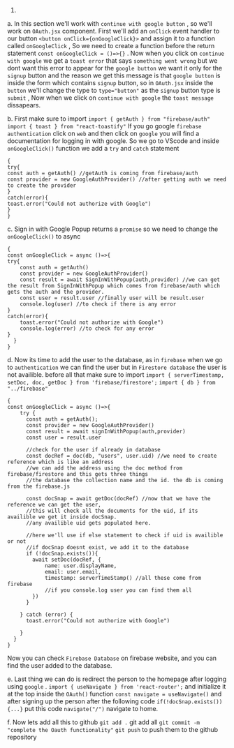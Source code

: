 1. 
a. In this section we'll work with `continue with google button` , so we'll work on `OAuth.jsx` component.
First we'll add an `onClick` event handler to our button `<button onClick={onGoogleClick}>` and assign it to a function called `onGoogleClick` , So we need to create a function before the return statement
`const onGoogleClick = ()=>{}` . Now when you click on `continue with google` we get a `toast error` that says `something went wrong` but we dont want this error to appear for the `google button` we want it only for the `signup` button and the reason we get this message is that `google button` is inside the form which contains `signup` button, so in `OAuth.jsx` inside the `button` we'll change the type to `type="button"` as the `signup` button type is `submit` , Now when we click on `continue with google` the `toast message` dissapears.

b. First make sure to import `import { getAuth } from "firebase/auth"` `import { toast } from "react-toastify"` 
If you go google `firebase authentication` click on `web` and then click on `google` you will find a documentation for logging in with google. So we go to VScode and inside `onGoogleClick()` function we add a `try` and `catch` statement 
```
{
try{
const auth = getAuth() //getAuth is coming from firebase/auth
const provider = new GoogleAuthProvider() //after getting auth we need to create the provider
}
catch(error){
toast.error("Could not authorize with Google")
}
}
```

c. Sign in with Google Popup returns a `promise` so we need to change the `onGoogleClick()` to async
```
{
const onGoogleClick = async ()=>{
try{
    const auth = getAuth()
    const provider = new GoogleAuthProvider()
    const result = await SignInWithPopup(auth,provider) //we can get the result from SignInWithPopup which comes from firebase/auth which gets the auth and the provider.
    const user = result.user //finally user will be result.user
    console.log(user) //to check if there is any error
}
catch(error){
    toast.error("Could not authorize with Google")
    console.log(error) //to check for any error
}
  }
}
```

d. Now its time to add the user to the database, as in `firebase` when we go to `authentication` we can find the user but in `Firestore database` the user is not availible. 
before all that make sure to import `import { serverTimestamp, setDoc, doc, getDoc } from 'firebase/firestore';`
`import { db } from "../firebase"`
```
{
const onGoogleClick = async ()=>{
    try {
      const auth = getAuth();
      const provider = new GoogleAuthProvider()
      const result = await signInWithPopup(auth,provider)
      const user = result.user

      //check for the user if already in database
      const docRef = doc(db, "users", user.uid) //we need to create reference which is like an address
      //we can add the address using the doc method from firebase/firestore and this gets three things
      //the database the collection name and the id. the db is coming from the firebase.js

      const docSnap = await getDoc(docRef) //now that we have the reference we can get the user,
      //this will check all the documents for the uid, if its availible we get it inside docSnap.
      //any availible uid gets populated here.

      //here we'll use if else statement to check if uid is availible or not
      //if docSnap doesnt exist, we add it to the database
      if (!docSnap.exists()){
        await setDoc(docRef, {
            name: user.displayName,
            email: user.email,
            timestamp: serverTimeStamp() //all these come from firebase
            //if you console.log user you can find them all
        })
      }
      
    } catch (error) {
      toast.error("Could not authorize with Google")
      
    }
  }
}
```
Now you can check `Firebase Database` on firebase website, and you can find the user added to the database.

e. Last thing we can do is redirect the person to the homepage after logging using `google` .
`import { useNavigate } from 'react-router';` and initialize it at the top inside the `OAuth()` function
`const navigate = useNavigate()` and after signing up the person after the following code `if(!docSnap.exists()){...}` put this code `navigate("/")` navigate to home.

f. Now lets add all this to github
`git add .` git add all
`git commit -m "complete the Oauth functionality"`
`git push` to push them to the github repository